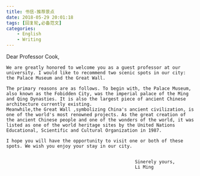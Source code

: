 ```yaml
---
title: 书信-推荐景点
date: 2018-05-29 20:01:18
tags: [回复轮,必备范文]
categories: 
	- English
	- Writing
---
```




Dear Professor Cook,

	We are greatly honored to welcome you as a guest professor at our university. I would like to recommend two scenic spots in our city: the Palace Museum and the Great Wall.

	The primary reasons are as follows. To begin with, the Palace Museum, also known as the Fobidden City, was the imperial palace of the Ming and Qing Dynasties. It is also the largest piece of ancient Chinese architecture currently existing. 
	Meanwhile,the Great Wall ,symbolizing China's ancient civilization, is one of the world's most renowned projects. As the great creation of the ancient Chinese people and one of the wonders of the world, it was listed as one of the world heritage sites by the United Nations Educational, Scientific and Cultural Organization in 1987.

	I hope you will have the opportunity to visit one or both of these spots. We wish you enjoy your stay in our city.


													Sinerely yours,
													Li Ming